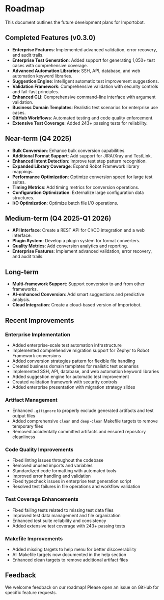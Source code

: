 # Roadmap

This document outlines the future development plans for Importobot.

## Completed Features (v0.3.0)

- **Enterprise Features**: Implemented advanced validation, error recovery, and audit trails.
- **Enterprise Test Generation**: Added support for generating 1,050+ test cases with comprehensive coverage.
- **Advanced Automation Libraries**: SSH, API, database, and web automation keyword libraries.
- **Suggestion Engine**: Intelligent automatic test improvement suggestions.
- **Validation Framework**: Comprehensive validation with security controls and fail-fast principles.
- **Enhanced CLI**: Comprehensive command-line interface with argument validation.
- **Business Domain Templates**: Realistic test scenarios for enterprise use cases.
- **GitHub Workflows**: Automated testing and code quality enforcement.
- **Extensive Test Coverage**: Added 243+ passing tests for reliability.

## Near-term (Q4 2025)

- **Bulk Conversion**: Enhance bulk conversion capabilities.
- **Additional Format Support**: Add support for JIRA/Xray and TestLink.
- **Enhanced Intent Detection**: Improve test step pattern recognition.
- **Expanded Library Coverage**: Expand Robot Framework library mappings.
- **Performance Optimization**: Optimize conversion speed for large test suites.
- **Timing Metrics**: Add timing metrics for conversion operations.
- **Configuration Optimization**: Externalize large configuration data structures.
- **I/O Optimization**: Optimize batch file I/O operations.

## Medium-term (Q4 2025-Q1 2026)

- **API Interface**: Create a REST API for CI/CD integration and a web interface.
- **Plugin System**: Develop a plugin system for format converters.
- **Quality Metrics**: Add conversion analytics and reporting.
- **Enterprise Features**: Implement advanced validation, error recovery, and audit trails.

## Long-term

- **Multi-framework Support**: Support conversion to and from other frameworks.
- **AI-enhanced Conversion**: Add smart suggestions and predictive analysis.
- **Cloud Integration**: Create a cloud-based version of Importobot.

## Recent Improvements

### Enterprise Implementation
- Added enterprise-scale test automation infrastructure
- Implemented comprehensive migration support for Zephyr to Robot Framework conversions
- Added conversion strategies pattern for flexible file handling
- Created business domain templates for realistic test scenarios
- Implemented SSH, API, database, and web automation keyword libraries
- Added suggestion engine for automatic test improvement
- Created validation framework with security controls
- Added enterprise presentation with migration strategy slides

### Artifact Management
- Enhanced `.gitignore` to properly exclude generated artifacts and test output files
- Added comprehensive `clean` and `deep-clean` Makefile targets to remove temporary files
- Removed accidentally committed artifacts and ensured repository cleanliness

### Code Quality Improvements
- Fixed linting issues throughout the codebase
- Removed unused imports and variables
- Standardized code formatting with automated tools
- Improved error handling and validation
- Fixed typecheck issues in enterprise test generation script
- Resolved test failures in file operations and workflow validation

### Test Coverage Enhancements
- Fixed failing tests related to missing test data files
- Improved test data management and file organization
- Enhanced test suite reliability and consistency
- Added extensive test coverage with 243+ passing tests

### Makefile Improvements
- Added missing targets to help menu for better discoverability
- All Makefile targets now documented in the help section
- Enhanced clean targets to remove additional artifact files

## Feedback

We welcome feedback on our roadmap! Please open an issue on GitHub for specific feature requests.